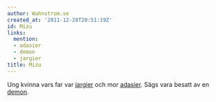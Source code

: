 ```yaml
---
author: Wahnstrom.se
created_at: '2011-12-28T20:51:19Z'
id: Mizu
links:
  mention:
  - adasier
  - demon
  - jargier
title: Mizu
---
```


Ung kvinna vars far var [jargier] och mor [adasier]. Sägs vara besatt av en [demon].

  [jargier]: jargier
  [adasier]: adasier
  [demon]: demon